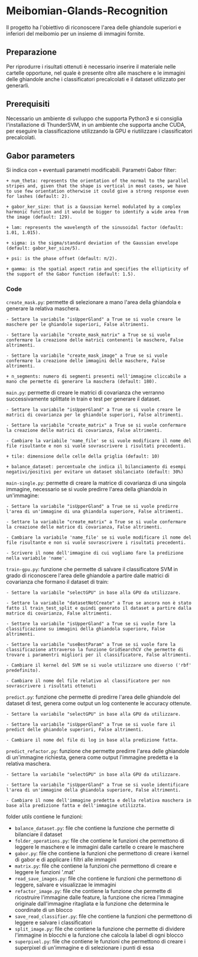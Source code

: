 # Meibomian-Glands-Recognition

Il progetto ha l'obiettivo di riconoscere l'area delle ghiandole superiori e inferiori del meibomio per un insieme di immagini fornite.

## Preparazione

Per riprodurre i risultati ottenuti è necessario inserire il materiale nelle cartelle opportune, nel quale è presente oltre alle maschere e le immagini delle ghiandole anche i classificatori precalcolati e il dataset utilizzato per generarli. 

## Prerequisiti

Necessario un ambiente di sviluppo che supporta Python3 e si consiglia l'installazione di ThunderSVM, in un ambiente che supporta anche CUDA, per eseguire la classificazione utilizzando la GPU e riutilizzare i classificatori precalcolati.
		
## Gabor parameters

Si indica con `+` eventuali parametri modificabili.
Parametri Gabor filter:

	+ num_theta: represents the orientation of the normal to the parallel stripes and, given that the shape is vertical in most cases, we have to use few orientation otherwise it could give a strong response even for lashes (default: 2).
	
	+ gabor_ker_size: that is a Gaussian kernel modulated by a complex harmonic function and it would be bigger to identify a wide area from the image (default: 129).
	
	+ lam: represents the wavelength of the sinusoidal factor (default: 1.01, 1.015).
	
	+ sigma: is the sigma/standard deviation of the Gaussian envelope (default: gabor_ker_size/5).
	
	+ psi: is the phase offset (default: π/2).
	
	+ gamma: is the spatial aspect ratio and specifies the ellipticity of the support of the Gabor function (default: 1.5).


### Code

`create_mask.py`: permette di selezionare a mano l'area della ghiandola e generare la relativa maschera.
		 
	- Settare la variabile "isUpperGland" a True se si vuole creare le maschere per le ghiandole superiori, False altrimenti.
	
	- Settare la variabile "create_mask_matrix" a True se si vuole confermare la creazione delle matrici contenenti le maschere, False altrimenti.
	
	- Settare la variabile "create_mask_image" a True se si vuole confermare la creazione delle immagini delle maschere, False altrimenti.
	
	+ n_segments: numero di segmenti presenti nell'immagine cliccabile a mano che permette di generare la maschera (default: 180).

`main.py`: permette di creare le matrici di covarianza che verranno successivamente splittate in train e test per generare il dataset.
		 
	- Settare la variabile "isUpperGland" a True se si vuole creare le matrici di covarianza per le ghiandole superiori, False altrimenti.
	
	- Settare la variabile "create_matrix" a True se si vuole confermare la creazione delle matrici di covarianza, False altrimenti.
	
	- Cambiare la variabile 'name_file' se si vuole modificare il nome del file risultante e non si vuole sovrascrivere i risultati precedenti.
	
	+ tile: dimensione delle celle della griglia (default: 10)
	
	+ balance_dataset: percentuale che indica il bilanciamento di esempi negativi/positivi per evitare un dataset sbilanciato (default: 30%)

`main-single.py`: permette di creare la matrice di covarianza di una singola immagine, necessario se si vuole predirre l'area della ghiandola in un'immagine:
	
	- Settare la variabile "isUpperGland" a True se si vuole predirre l'area di un'immagine di una ghiandola superiore, False altrimenti.
	
	- Settare la variabile "create_matrix" a True se si vuole confermare la creazione delle matrice di covarianza, False altrimenti.
	
	- Cambiare la variabile 'name_file' se si vuole modificare il nome del file risultante e non si vuole sovrascrivere i risultati precedenti.
	
	- Scrivere il nome dell'immagine di cui vogliamo fare la predizione nella variabile 'name'. 
	
`train-gpu.py`: funzione che permette di salvare il classificatore SVM in grado di riconoscere l'area delle ghiandole a partire dalle matrici di covarianza che formano il dataset di train:

	- Settare la variabile "selectGPU" in base alla GPU da utilizzare.
	
	- Settare la variabile "datasetNotCreate" a True se ancora non è stato fatto il train_test_split e quindi generato il dataset a partire dalla matrice di covarianza, False altrimenti.
	
	- Settare la variabile "isUpperGland" a True se si vuole fare la classificazione su immagini della ghiandola superiore, False altrimenti.
	
	- Settare la variabile "useBestParam" a True se si vuole fare la classificazione attraverso la funzione GridSearchCV che permette di trovare i paramentri migliori per il classificatore, False altrimenti.
	
	- Cambiare il kernel del SVM se si vuole utilizzare uno diverso ('rbf' predefinito).
	
	- Cambiare il nome del file relativo al classificatore per non sovrascrivere i risultati ottenuti
	
`predict.py`: funzione che permette di predirre l'area delle ghiandole del dataset di test, genera come output un log contenente le accuracy ottenute.

	- Settare la variabile "selectGPU" in base alla GPU da utilizzare.
	
	- Settare la variabile "isUpperGland" a True se si vuole fare il predict delle ghiandole superiori, False altrimenti.
	
	- Cambiare il nome del file di log in base alla predizione fatta.
	
`predict_refactor.py`: funzione che permette predirre l'area delle ghiandole di un'immagine richiesta, genera come output l'immagine predetta e la relativa maschera.

	- Settare la variabile "selectGPU" in base alla GPU da utilizzare.
	
	- Settare la variabile "isUpperGland" a True se si vuole identificare l'area di un'immagine della ghiandola superiore, False altrimenti.
	
	- Cambiare il nome dell'immagine predetta e della relativa maschera in base alla predizione fatta e dell'immagine utilizzta.

folder *utils* contiene le funzioni:
	
* `balance_dataset.py`: file che contiene la funzione che permette di bilanciare il dataset
* `folder_operations.py`: file che contiene le funzioni che permettono di leggere le maschere e le immagini dalle cartelle o creare le maschere
* `gabor.py`: file che contiene la funzioni che permettono di creare i kernel di gabor e di applicare i filtri alle immagini
* `matrix.py`: file che contiene la funzioni che permettono di creare e leggere le funzioni '.mat'
* `read_save_images.py`: file che contiene le funzioni che permettono di leggere, salvare e visualizzae le immagini
* `refactor_image.py`: file che contiene la funzione che permette di ricostruire l'immagine dalle feature, la funzione che ricrea l'immagine originale dall'immagine ritagliata e la funzione che determina le coordinate di un blocco
* `save_read_classifier.py`:  file che contiene la funzioni che permettono di leggere e salvare i classificatori
* `split_image.py`: file che contiene la funzione che permette di dividere l'immagine in blocchi e la funzione che calcola la label di ogni blocco
* `superpixel.py`: file che contiene le funzioni che permettono di creare i superpixel di un'immagine e di selezionare i punti di essa



	